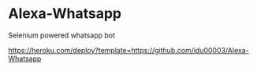 # Alexa-Whatsapp
Selenium powered whatsapp bot






https://heroku.com/deploy?template=https://github.com/idu00003/Alexa-Whatsapp

